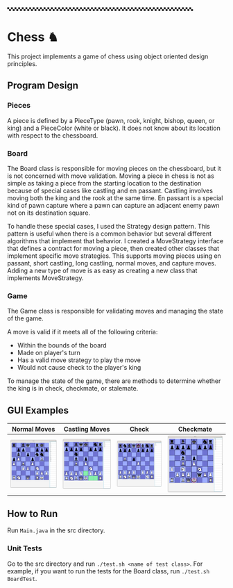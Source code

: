 🙿🙿🙿🙿🙿🙿🙿🙿🙿🙿🙿🙿🙿🙿🙿🙿🙿🙿🙿🙿🙿🙿🙿🙿🙿🙿🙿🙿🙿🙿🙿🙿🙿🙿🙿🙿🙿🙿🙿🙿🙿🙿🙿🙿🙿🙿🙿🙿🙿🙿🙿
# Chess ♞

This project implements a game of chess using object oriented design principles.

## Program Design
### Pieces
A piece is defined by a PieceType (pawn, rook, knight, bishop, queen, or king) and a PieceColor (white or black). It does not know about its location with respect to the chessboard.
### Board
The Board class is responsible for moving pieces on the chessboard, but it is not concerned with move validation. Moving a piece in chess is not as simple as taking a piece from the starting location to the destination because of special cases like castling and en passant. Castling involves moving both the king and the rook at the same time. En passant is a special kind of pawn capture where a pawn can capture an adjacent enemy pawn not on its destination square. 

To handle these special cases, I used the Strategy design pattern. This pattern is useful when there is a common behavior but several different algorithms that implement that behavior. I created a MoveStrategy interface that defines a contract for moving a piece, then created other classes that implement specific move strategies. This supports moving pieces using en passant, short castling, long castling, normal moves, and capture moves. Adding a new type of move is as easy as creating a new class that implements MoveStrategy. 

### Game
The Game class is responsible for validating moves and managing the state of the game. 

A move is valid if it meets all of the following criteria:
- Within the bounds of the board
- Made on player's turn
- Has a valid move strategy to play the move
- Would not cause check to the player's king

To manage the state of the game, there are methods to determine whether the king is in check, checkmate, or stalemate.

## GUI Examples
| Normal Moves                                                                       | Castling Moves                                                          | Check                                                             | Checkmate                                                                 |
|------------------------------------------------------------------------------------|-------------------------------------------------------------------------|-------------------------------------------------------------------|---------------------------------------------------------------------------|
| <img src="./assets/chess-gui-normal.png" alt="Normal Chess Position" width="250"/> | <img src="./assets/chess-gui-castling.png" alt="Castling" width="250"/> | <img src="./assets/chess-gui-check.png" alt="Check" width="250"/> | <img src="./assets/chess-gui-checkmate.png" alt="Checkmate" width="250"/> |

## How to Run

Run `Main.java` in the src directory.

### Unit Tests

Go to the src directory and run `./test.sh <name of test class>`. For example, if you want to run the tests for the Board class, run `./test.sh BoardTest`.
